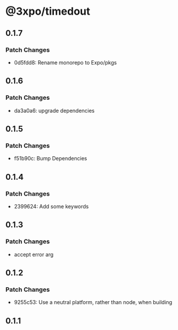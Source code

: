 # @3xpo/timedout

## 0.1.7

### Patch Changes

- 0d5fdd8: Rename monorepo to Expo/pkgs

## 0.1.6

### Patch Changes

- da3a0a6: upgrade dependencies

## 0.1.5

### Patch Changes

- f51b90c: Bump Dependencies

## 0.1.4

### Patch Changes

- 2399624: Add some keywords

## 0.1.3

### Patch Changes

- accept error arg

## 0.1.2

### Patch Changes

- 9255c53: Use a neutral platform, rather than node, when building

## 0.1.1
